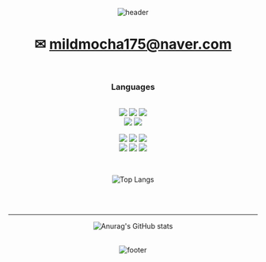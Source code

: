 

<!--
**mildmocha/mildmocha** is a ✨ _special_ ✨ repository because its `README.md` (this file) appears on your GitHub profile.

Here are some ideas to get you started:

- 🔭 I’m currently working on ...
- 🌱 I’m currently learning ...
- 👯 I’m looking to collaborate on ...
- 🤔 I’m looking for help with ...
- 💬 Ask me about ...
- 📫 How to reach me: ...
- 😄 Pronouns: ...
- ⚡ Fun fact: ...
-->
<div align="center">

![header](https://capsule-render.vercel.app/api?type=waving&text=mildmocha&color=e4c0a8&height=250&fontAlign=50&width=300)





 ✉ mildmocha175@naver.com
===
<br/>

### Languages


 <br/>
<img src="https://img.shields.io/badge/html5-E34F26?style=flat-square&logo=html5&logoColor=white"/> <img src="https://img.shields.io/badge/javascript-F7DF1E?style=flat-square&logo=javascript&logoColor=black"/>
<img src="https://img.shields.io/badge/css3-1572b6?style=flat-square&logo=css3&logoColor=white"/><br/>
<img src="https://img.shields.io/badge/react-61DAFB?style=flat-square&logo=react&logoColor=black"/> <img src="https://img.shields.io/badge/vue.js-4fc08d?style=flat-square&logo=vue.js&logoColor=white"/><br/>

<img src="https://img.shields.io/badge/bootstrap-7952b3?style=flat-square&logo=bootstrap&logoColor=white"/> <img src="https://img.shields.io/badge/tailwindcss-06b6d4?style=flat-square&logo=tailwindcss&logoColor=white"/> <img src="https://img.shields.io/badge/Sass-cc6699?style=flat-square&logo=sass&logoColor=white"/><br/>
<img src="https://img.shields.io/badge/gitgub-181717?style=flat-square&logo=github&logoColor=white"/> <img src="https://img.shields.io/badge/firebase-ffca28?style=flat-square&logo=firebase&logoColor=black"/> <img src="https://img.shields.io/badge/figma-f24e1e?style=flat-square&logo=figma&logoColor=white"/> 

<br/>
 
![Top Langs](https://github-readme-stats.vercel.app/api/top-langs/?username=mildmocha&width=50)



<br/>


<br/>

  <hr/>


![Anurag's GitHub stats](https://github-readme-stats.vercel.app/api?username=mildmocha&show_icons=true&theme=vue)
<br/>
<br/>

![footer](https://capsule-render.vercel.app/api?type=waving&color=e4c0a8&height=250&fontAlign=50&width=300&section=footer)

</div>

